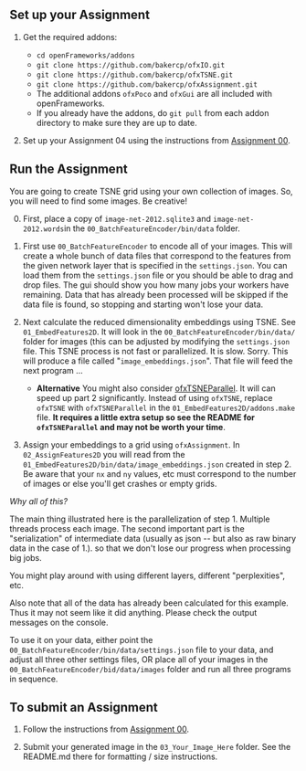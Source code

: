 ## Set up your Assignment

1.  Get the required addons:
    -   `cd openFrameworks/addons`
    -   `git clone https://github.com/bakercp/ofxIO.git`
    -   `git clone https://github.com/bakercp/ofxTSNE.git`
    -   `git clone https://github.com/bakercp/ofxAssignment.git`
    -   The additional addons `ofxPoco` and `ofxGui` are all included with openFrameworks.
    -   If you already have the addons, do `git pull` from each addon directory to make sure they are up to date.

2.  Set up your Assignment 04 using the instructions from [Assignment 00](https://github.com/SAIC-ARTTECH-3039-5039/Assignment_00/blob/master/README.md).

## Run the Assignment

You are going to create TSNE grid using your own collection of images.  So, you will need to find some images.  Be creative!

0.  First, place a copy of `image-net-2012.sqlite3` and `image-net-2012.words`in the `00_BatchFeatureEncoder/bin/data` folder.

1.  First use `00_BatchFeatureEncoder` to encode all of your images. This will create a whole bunch of data files that correspond to the features from the given network layer that is specified in the `settings.json`. You can load them from the `settings.json` file or you should be able to drag and drop files. The gui should show you how many jobs your workers have remaining. Data that has already been processed will be skipped if the data file is found, so stopping and starting won't lose your data.

2.  Next calculate the reduced dimensionality embeddings using TSNE. See `01_EmbedFeatures2D`. It will look in the `00_BatchFeatureEncoder/bin/data/` folder for images (this can be adjusted by modifying the `settings.json` file.  This TSNE process is not fast or parallelized.  It is slow.  Sorry.  This will produce a file called "`image_embeddings.json`". That file will feed the next program ...

    -   **Alternative** You might also consider [ofxTSNEParallel](https://github.com/bakercp/ofxTSNEParallel). It will can speed up part 2 significantly. Instead of using `ofxTSNE`, replace `ofxTSNE` with `ofxTSNEParallel` in the `01_EmbedFeatures2D/addons.make` file. **It requires a little extra setup so see the README for `ofxTSNEParallel` and may not be worth your time**.

3.  Assign your embeddings to a grid using `ofxAssignment`. In `02_AssignFeatures2D` you will read from the `01_EmbedFeatures2D/bin/data/image_embeddings.json` created in step 2.  Be aware that your `nx` and `ny` values, etc must correspond to the number of images or else you'll get crashes or empty grids.

_Why all of this?_

The main thing illustrated here is the parallelization of step 1. Multiple threads process each image. The second important part is the "serialization" of intermediate data (usually as json -- but also as raw binary data in the case of 1.). so that we don't lose our progress when processing big jobs.

You might play around with using different layers, different "perplexities", etc.

Also note that all of the data has already been calculated for this example. Thus it may not seem like it did anything. Please check the output messages on the console.

To use it on your data, either point the `00_BatchFeatureEncoder/bin/data/settings.json` file to your data, and adjust all three other settings files, OR place all of your images in the `00_BatchFeatureEncoder/bid/data/images` folder and run all three programs in sequence.

## To submit an Assignment

1.  Follow the instructions from [Assignment 00](https://github.com/SAIC-ARTTECH-3039-5039/Assignment_00/blob/master/README.md).

2.  Submit your generated image in the `03_Your_Image_Here` folder. See the README.md there for formatting / size instructions.
